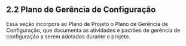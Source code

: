 ##  	2.2 Plano de Gerência de Configuração

Essa seção incorpora ao Plano de Projeto o Plano de Gerência de Configuração, que documenta as atividades e padrões de gerência de configuração a serem adotados durante o projeto.


